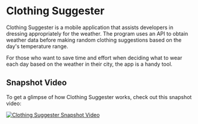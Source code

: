 # Clothing Suggester

Clothing Suggester is a mobile application that assists developers in dressing appropriately for the weather. The program uses an API to obtain weather data before making random clothing suggestions based on the day's temperature range.

For those who want to save time and effort when deciding what to wear each day based on the weather in their city, the app is a handy tool.

## Snapshot Video

To get a glimpse of how Clothing Suggester works, check out this snapshot video: 

[![Clothing Suggester Snapshot Video](https://img.youtube.com/vi/z5b83DTFCBc/0.jpg)](https://www.youtube.com/watch?v=z5b83DTFCBc)

